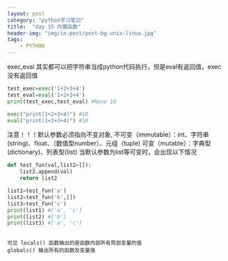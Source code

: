 ```yaml
---
layout: post
category: "python学习笔记"
title:  "day 15 内置函数"
header-img: "img/in-post/post-bg-unix-linux.jpg"
tags:
    - PYTHON
---
```

exec,eval 其实都可以把字符串当成python代码执行，但是eval有返回值，exec没有返回值    
```python 
test_exec=exec('1+2+3+4')
test_eval=eval('1+2+3+4')
print(test_exec,test_eval) #None 10

exec("print(1+2+3+4)") #10
eval("print(1+2+3+4)") #10

```
注意！！！默认参数必须指向不变对象,
不可变（immutable）：int、字符串(string)、float、（数值型number）、元组（tuple)
可变（mutable）：字典型(dictionary)、列表型(list)
当默认参数为list等可变时，会出现以下情况
```python 
def test_fun(val,list2=[]):
    list2.append(val)
    return list2

list1=test_fun('a')
list2=test_fun('b',[])
list3=test_fun('c')
print(list1) #['a', 'c']
print(list2) #['b']
print(list3) #['a', 'c']
```
<pre><code>
可见 locals() 函数输出的是函数内部所有局部变量的值
globals() 输出所有的函数及变量值
</code></pre>
